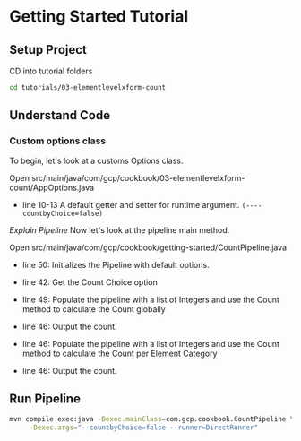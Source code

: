 # Getting Started Tutorial

## Setup Project
CD into tutorial folders
```bash
cd tutorials/03-elementlevelxform-count
```

## Understand Code

### Custom options class
To begin, let's look at a customs Options class.

Open <walkthrough-editor-open-file 
filePath="/beamcookbook/tutorials/03-elementlevelxform-count/src/main/java/com/gcp/cookbook/AppOptions.java">src/main/java/com/gcp/cookbook/03-elementlevelxform-count/AppOptions.java</walkthrough-editor-open-file>


- <walkthrough-editor-select-line
filePath="/beamcookbook/tutorials/03-elementlevelxform-count/src/main/java/com/gcp/cookbook/AppOptions.java"
startLine="9" startCharacterOffset="0" 
endLine="12" endCharacterOffset="80">line 10-13</walkthrough-editor-select-line>
A default getter and setter for runtime argument.
```(----countbyChoice=false)```



*Explain Pipeline*
Now let's look at the pipeline main method. 

Open <walkthrough-editor-open-file 
filePath="/beamcookbook/tutorials/03-elementlevelxform-count/src/main/java/com/gcp/cookbook/CountPipeline.java">src/main/java/com/gcp/cookbook/getting-started/CountPipeline.java</walkthrough-editor-open-file>

- <walkthrough-editor-select-line
filePath="/beamcookbook/tutorials/03-elementlevelxform-count/src/main/java/com/gcp/cookbook/CountPipeline.java"
startLine="41" startCharacterOffset="0"
endLine="42" endCharacterOffset="80">line 50:</walkthrough-editor-select-line>
Initializes the Pipeline with default options.

- <walkthrough-editor-select-line
filePath="/beamcookbook/tutorials/03-elementlevelxform-count/src/main/java/com/gcp/cookbook/CountPipeline.java"
startLine="46" startCharacterOffset="0"
endLine="46" endCharacterOffset="110">line 42:</walkthrough-editor-select-line>
Get the Count Choice option

- <walkthrough-editor-select-line
filePath="/beamcookbook/tutorials/03-elementlevelxform-count/src/main/java/com/gcp/cookbook/CountPipeline.java"
startLine="50" startCharacterOffset="0"
endLine="52" endCharacterOffset="110">line 49:</walkthrough-editor-select-line>
Populate the pipeline with a list of Integers and use the Count method to calculate the Count globally

- <walkthrough-editor-select-line
filePath="/beamcookbook/tutorials/03-elementlevelxform-count/src/main/java/com/gcp/cookbook/CountPipeline.java"
startLine="53" startCharacterOffset="0"
endLine="57" endCharacterOffset="80">line 46:</walkthrough-editor-select-line>
Output the count.

- <walkthrough-editor-select-line
filePath="/beamcookbook/tutorials/03-elementlevelxform-count/src/main/java/com/gcp/cookbook/CountPipeline.java"
startLine="66" startCharacterOffset="0"
endLine="69" endCharacterOffset="110">line 46:</walkthrough-editor-select-line>
Populate the pipeline with a list of Integers and use the Count method to calculate the Count per Element Category


- <walkthrough-editor-select-line
filePath="/beamcookbook/tutorials/custom-options/src/main/java/com/gcp/cookbook/StarterPipeline.java"
startLine="75" startCharacterOffset="0"
endLine="80" endCharacterOffset="80">line 46:</walkthrough-editor-select-line>
Output the count.

## Run Pipeline

```bash
mvn compile exec:java -Dexec.mainClass=com.gcp.cookbook.CountPipeline \
     -Dexec.args="--countbyChoice=false --runner=DirectRunner"
```

    